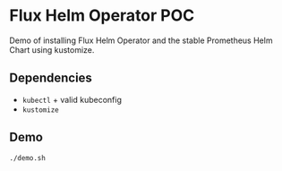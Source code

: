 # Flux Helm Operator POC

Demo of installing Flux Helm Operator and the stable Prometheus Helm Chart using kustomize.

## Dependencies

* `kubectl` + valid kubeconfig
* `kustomize`

## Demo

`./demo.sh`
